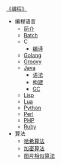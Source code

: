 [《编程》](index.md)

- 编程语言
  - [简介](language/简介.md)
  - [Batch](language/Batch.md)
  - C
    - [编译](language/C/编译.md)
  - [Golang](language/Golang.md)
  - [Groovy](language/Groovy.md)
  - [Java](language/Java/Java.md)
    - [语法](language/Java/语法.md)
    - [构建](language/Java/构建.md)
    - [GC](language/Java/GC.md)
  - [Lisp](language/Lisp.md)
  - [Lua](language/Lua.md)
  - [Python](https://leohsiao.com/Python/)
  - [Perl](language/Perl.md)
  - [PHP](language/PHP.md)
  - [Ruby](language/Ruby.md)
- 算法
  - [哈希算法](algorithm/哈希算法.md)
  - [加密算法](algorithm/加密算法.md)
  - [图片相似算法](algorithm/图片相似算法.md)
